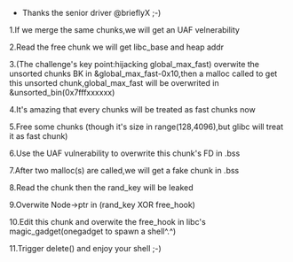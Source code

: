 - Thanks the senior driver @brieflyX ;-)

1.If we merge the same chunks,we will get an UAF velnerability

2.Read the free chunk we will get libc_base and heap addr

3.(The challenge's key point:hijacking global_max_fast) overwite the unsorted chunks BK in &global_max_fast-0x10,then a malloc called to get this unsorted chunk,global_max_fast will be overwrited in &unsorted_bin(0x7fffxxxxxx) 

4.It's amazing that every chunks will be treated as fast chunks now

5.Free some chunks (though it's size in range(128,4096),but glibc will treat it as fast chunk)

6.Use the UAF vulnerability to overwrite this chunk's FD in .bss

7.After two malloc(s) are called,we will get a fake chunk in .bss

8.Read the chunk then the rand_key will be leaked

9.Overwite Node->ptr in (rand_key XOR free_hook)

10.Edit this chunk and overwite the free_hook in libc's magic_gadget(onegadget to spawn a shell^.^)

11.Trigger delete() and enjoy your shell ;-)
